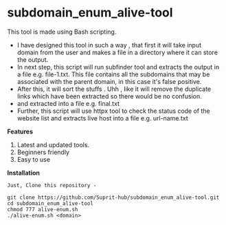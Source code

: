 # subdomain_enum_alive-tool
This tool is made using Bash scripting.
- I have designed this tool in such a way , that first it will take input domain from the user and makes a file in a directory where it can store the output.
- In next step, this script will run subfinder tool and extracts the output in a file e.g. file-1.txt. This file contains all the subdomains that may be associated with the parent domain, in this case it's false positive.
- After this, it will sort the stuffs . Uhh , like it will remove the duplicate links which have been extracted so there would be no confusion.
- and extracted into a file e.g. final.txt
- Further, this script will use httpx tool to check the status code of the website list and extracts live host into a file e.g. url-name.txt 

**Features**
1) Latest and updated tools.
2) Beginners friendly
3) Easy to use

**Installation**
```
Just, Clone this repository -

git clone https://github.com/Suprit-hub/subdomain_enum_alive-tool.git
cd subdomain_enum_alive-tool
chmod 777 alive-enum.sh
./alive-enum.sh <domain>

```
